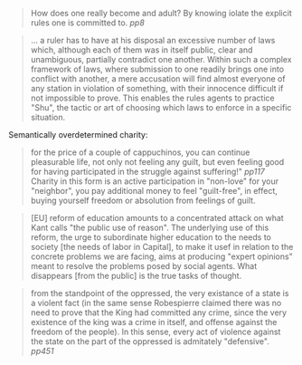 > How does one really become and adult? By knowing iolate the explicit rules one is committed to. <cite>pp8</cite>

> ... a ruler has to have at his disposal an excessive number of laws which, although each of them was in itself public, clear and unambiguous, partially contradict one another. Within such a complex framework of laws, where submission to one readily brings one into conflict with another, a mere accusation will find almost everyone of any station in violation of something, with their innocence difficult if not impossible to prove. This enables the rules agents to practice "Shu", the tactic or art of choosing which laws to enforce in a specific situation.

Semantically overdetermined charity:
> for the price of a couple of cappuchinos, you can continue pleasurable life, not only not feeling any guilt, but even feeling good for having participated in the struggle against suffering!" <cite>pp117</cite>
Charity in this form is an active participation in "non-love" for your "neighbor", you pay additional money to feel "guilt-free", in effect, buying yourself freedom or absolution from feelings of guilt.

> [EU] reform of education amounts to a concentrated attack on what Kant calls "the public use of reason". The underlying use of this reform, the urge to subordinate higher education to the needs to society [the needs of labor in Capital], to make it usef in relation to the concrete problems we are facing, aims at producing "expert opinions" meant to resolve the problems posed by social agents. What disappears [from the public] is the true tasks of thought.

> from the standpoint of the oppressed, the very existance of a state is a violent fact (in the same sense Robespierre claimed there was no need to prove that the King had committed any crime, since the very existence of the king was a crime in itself, and offense against the freedom of the people). In this sense, every act of violence against the state on the part of the oppressed is admitately "defensive". <cite>pp451</cite>

> 